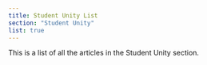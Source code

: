 ```yaml
---
title: Student Unity List
section: "Student Unity"
list: true
---
```


This is a list of all the articles in the Student Unity section.